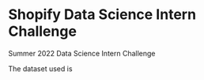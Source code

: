 <!-- #region -->
# Shopify Data Science Intern Challenge
Summer 2022 Data Science Intern Challenge 


The dataset used is 
<!-- #endregion -->
